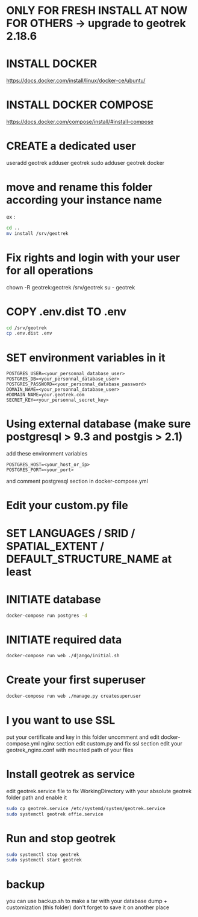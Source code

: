 # ONLY FOR FRESH INSTALL AT NOW FOR OTHERS -> upgrade to geotrek 2.18.6

# INSTALL DOCKER
https://docs.docker.com/install/linux/docker-ce/ubuntu/

# INSTALL DOCKER COMPOSE
https://docs.docker.com/compose/install/#install-compose

# CREATE a dedicated user
useradd geotrek
adduser geotrek sudo
adduser geotrek docker


# move and rename this folder according your instance name

ex : 

```bash
cd ..
mv install /srv/geotrek

```

# Fix rights and login with your user for all operations
chown -R geotrek:geotrek /srv/geotrek
su - geotrek

# COPY .env.dist TO .env

```bash
cd /srv/geotrek
cp .env.dist .env

```

# SET environment variables in it

```dotenv
POSTGRES_USER=<your_personnal_database_user>
POSTGRES_DB=<your_personnal_database_user>
POSTGRES_PASSWORD=<your_personnal_database_password>
DOMAIN_NAME=<your_personnal_database_user>
#DOMAIN_NAME=your.geotrek.com
SECRET_KEY=<your_personnal_secret_key>
```

# Using external database (make sure postgresql > 9.3 and postgis > 2.1)

add these environment variables

```dotenv
POSTGRES_HOST=<your_host_or_ip>
POSTGRES_PORT=<your_port>
```

and comment postgresql section in docker-compose.yml

# Edit your custom.py file
# SET LANGUAGES / SRID / SPATIAL_EXTENT / DEFAULT_STRUCTURE_NAME at least

# INITIATE database

```bash
docker-compose run postgres -d
```

# INITIATE required data
```bash
docker-compose run web ./django/initial.sh
```

# Create your first superuser
```bash
docker-compose run web ./manage.py createsuperuser
```

# I you want to use SSL
put your certificate and key in this folder
uncomment and edit docker-compose.yml nginx section
edit custom.py and fix ssl section
edit your geotrek_nginx.conf with mounted path of your files

# Install geotrek as service
edit geotrek.service file to fix 
WorkingDirectory with your absolute geotrek folder path
and enable it
```bash
sudo cp geotrek.service /etc/systemd/system/geotrek.service
sudo systemctl geotrek effie.service
```

# Run and stop geotrek
```bash
sudo systemctl stop geotrek
sudo systemctl start geotrek
```

# backup

you can use backup.sh to make a tar with your database dump + customization (this folder)
don't forget to save it on another place